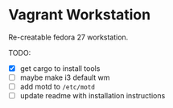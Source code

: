 # Vagrant Workstation

Re-creatable fedora 27 workstation.

TODO:
- [x] get cargo to install tools
- [ ] maybe make i3 default wm
- [ ] add motd to `/etc/motd`
- [ ] update readme with installation instructions

